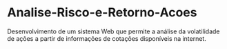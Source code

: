 # Analise-Risco-e-Retorno-Acoes
Desenvolvimento de um sistema Web que permite a análise da volatilidade de ações a partir de informações de cotações disponíveis na internet.
